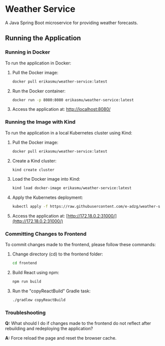 # Weather Service
A Java Spring Boot microservice for providing weather forecasts.

## Running the Application

### Running in Docker

To run the application in Docker:

1. Pull the Docker image:
   ```bash
   docker pull erikasmu/weather-service:latest
   ```

2. Run the Docker container:
   ```bash
   docker run -p 8080:8080 erikasmu/weather-service:latest
   ```

3. Access the application at: [http://localhost:8080/](http://localhost:8080/)

### Running the Image with Kind

To run the application in a local Kubernetes cluster using Kind:

1. Pull the Docker image:
   ```bash
   docker pull erikasmu/weather-service:latest
   ```

2. Create a Kind cluster:
   ```bash
   kind create cluster
   ```

3. Load the Docker image into Kind:
   ```bash
   kind load docker-image erikasmu/weather-service:latest
   ```

4. Apply the Kubernetes deployment:
   ```bash
   kubectl apply -f https://raw.githubusercontent.com/e-adzg/weather-service/main/k8s/deployment.yaml
   ```

5. Access the application at: [http://172.18.0.2:31000/](http://172.18.0.2:31000/)

### Committing Changes to Frontend

To commit changes made to the frontend, please follow these commands:

1. Change directory (cd) to the frontend folder:
   ```bash
   cd frontend
   ```

2. Build React using npm:
   ```bash
   npm run build
   ```
   
3. Run the "copyReactBuild" Gradle task:
   ```bash
   ./gradlew copyReactBuild
   ```

### Troubleshooting
**Q:** What should I do if changes made to the frontend do not reflect after rebuilding and redeploying the application?

**A:** Force reload the page and reset the browser cache.
